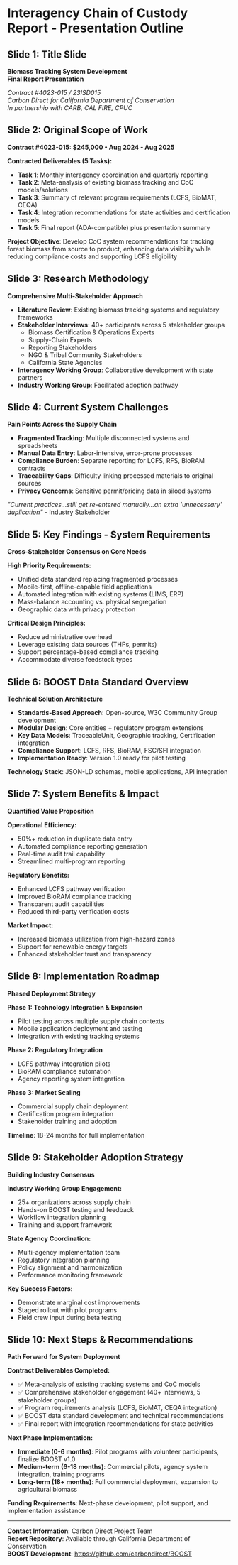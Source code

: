 # **Interagency Chain of Custody Report - Presentation Outline**

## **Slide 1: Title Slide**
**Biomass Tracking System Development**  
**Final Report Presentation**

*Contract #4023-015 / 23ISD015*  
*Carbon Direct for California Department of Conservation*  
*In partnership with CARB, CAL FIRE, CPUC*

## **Slide 2: Original Scope of Work**
**Contract #4023-015: $245,000 • Aug 2024 - Aug 2025**

**Contracted Deliverables (5 Tasks):**
- **Task 1**: Monthly interagency coordination and quarterly reporting
- **Task 2**: Meta-analysis of existing biomass tracking and CoC models/solutions  
- **Task 3**: Summary of relevant program requirements (LCFS, BioMAT, CEQA)
- **Task 4**: Integration recommendations for state activities and certification models
- **Task 5**: Final report (ADA-compatible) plus presentation summary

**Project Objective**: Develop CoC system recommendations for tracking forest biomass from source to product, enhancing data visibility while reducing compliance costs and supporting LCFS eligibility

## **Slide 3: Research Methodology**
**Comprehensive Multi-Stakeholder Approach**

- **Literature Review**: Existing biomass tracking systems and regulatory frameworks
- **Stakeholder Interviews**: 40+ participants across 5 stakeholder groups
  - Biomass Certification & Operations Experts
  - Supply-Chain Experts  
  - Reporting Stakeholders
  - NGO & Tribal Community Stakeholders
  - California State Agencies
- **Interagency Working Group**: Collaborative development with state partners
- **Industry Working Group**: Facilitated adoption pathway

## **Slide 4: Current System Challenges**
**Pain Points Across the Supply Chain**

- **Fragmented Tracking**: Multiple disconnected systems and spreadsheets
- **Manual Data Entry**: Labor-intensive, error-prone processes
- **Compliance Burden**: Separate reporting for LCFS, RFS, BioRAM contracts
- **Traceability Gaps**: Difficulty linking processed materials to original sources
- **Privacy Concerns**: Sensitive permit/pricing data in siloed systems

*"Current practices...still get re-entered manually...an extra 'unnecessary' duplication"* - Industry Stakeholder

## **Slide 5: Key Findings - System Requirements**
**Cross-Stakeholder Consensus on Core Needs**

**High Priority Requirements:**
- Unified data standard replacing fragmented processes
- Mobile-first, offline-capable field applications
- Automated integration with existing systems (LIMS, ERP)
- Mass-balance accounting vs. physical segregation
- Geographic data with privacy protection

**Critical Design Principles:**
- Reduce administrative overhead
- Leverage existing data sources (THPs, permits)
- Support percentage-based compliance tracking
- Accommodate diverse feedstock types

## **Slide 6: BOOST Data Standard Overview** 
**Technical Solution Architecture**
- **Standards-Based Approach**: Open-source, W3C Community Group development
- **Modular Design**: Core entities + regulatory program extensions  
- **Key Data Models**: TraceableUnit, Geographic tracking, Certification integration
- **Compliance Support**: LCFS, RFS, BioRAM, FSC/SFI integration
- **Implementation Ready**: Version 1.0 ready for pilot testing

**Technology Stack**: JSON-LD schemas, mobile applications, API integration

## **Slide 7: System Benefits & Impact**
**Quantified Value Proposition**

**Operational Efficiency:**
- 50%+ reduction in duplicate data entry
- Automated compliance reporting generation
- Real-time audit trail capability
- Streamlined multi-program reporting

**Regulatory Benefits:**
- Enhanced LCFS pathway verification
- Improved BioRAM compliance tracking  
- Transparent audit capabilities
- Reduced third-party verification costs

**Market Impact:**
- Increased biomass utilization from high-hazard zones
- Support for renewable energy targets
- Enhanced stakeholder trust and transparency

## **Slide 8: Implementation Roadmap**
**Phased Deployment Strategy** 

**Phase 1: Technology Integration & Expansion**
- Pilot testing across multiple supply chain contexts
- Mobile application deployment and testing
- Integration with existing tracking systems

**Phase 2: Regulatory Integration**  
- LCFS pathway integration pilots
- BioRAM compliance automation
- Agency reporting system integration

**Phase 3: Market Scaling**
- Commercial supply chain deployment
- Certification program integration
- Stakeholder training and adoption

**Timeline**: 18-24 months for full implementation

## **Slide 9: Stakeholder Adoption Strategy**
**Building Industry Consensus**

**Industry Working Group Engagement:**
- 25+ organizations across supply chain
- Hands-on BOOST testing and feedback
- Workflow integration planning
- Training and support framework

**State Agency Coordination:**
- Multi-agency implementation team
- Regulatory integration planning  
- Policy alignment and harmonization
- Performance monitoring framework

**Key Success Factors:**
- Demonstrate marginal cost improvements
- Staged rollout with pilot programs
- Field crew input during beta testing

## **Slide 10: Next Steps & Recommendations**
**Path Forward for System Deployment**

**Contract Deliverables Completed:**
- ✅ Meta-analysis of existing tracking systems and CoC models
- ✅ Comprehensive stakeholder engagement (40+ interviews, 5 stakeholder groups)
- ✅ Program requirements analysis (LCFS, BioMAT, CEQA integration)
- ✅ BOOST data standard development and technical recommendations
- ✅ Final report with integration recommendations for state activities

**Next Phase Implementation:**
- **Immediate (0-6 months)**: Pilot programs with volunteer participants, finalize BOOST v1.0
- **Medium-term (6-18 months)**: Commercial pilots, agency system integration, training programs  
- **Long-term (18+ months)**: Full commercial deployment, expansion to agricultural biomass

**Funding Requirements**: Next-phase development, pilot support, and implementation assistance

---

**Contact Information**: Carbon Direct Project Team  
**Report Repository**: Available through California Department of Conservation  
**BOOST Development**: https://github.com/carbondirect/BOOST
